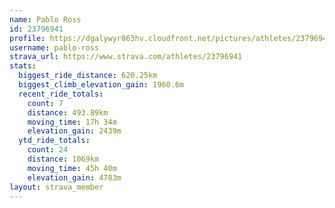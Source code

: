 ```yaml
---
name: Pablo Ross
id: 23796941
profile: https://dgalywyr863hv.cloudfront.net/pictures/athletes/23796941/14615399/1/large.jpg
username: pablo-ross
strava_url: https://www.strava.com/athletes/23796941
stats:
  biggest_ride_distance: 620.25km
  biggest_climb_elevation_gain: 1960.6m
  recent_ride_totals:
    count: 7
    distance: 493.89km
    moving_time: 17h 34m
    elevation_gain: 2439m
  ytd_ride_totals:
    count: 24
    distance: 1069km
    moving_time: 45h 40m
    elevation_gain: 4783m
layout: strava_member
--- 
```

